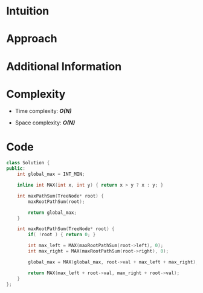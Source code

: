 # Intuition

# Approach

# Additional Information

# Complexity
- Time complexity: ***O(N)***
<!-- Add your time complexity here, e.g. $$O(n)$$ -->

- Space complexity: ***O(N)***
<!-- Add your space complexity here, e.g. $$O(n)$$ -->

# Code
```cpp
class Solution {
public:
    int global_max = INT_MIN;

    inline int MAX(int x, int y) { return x > y ? x : y; }

    int maxPathSum(TreeNode* root) {
        maxRootPathSum(root);

        return global_max;
    }

    int maxRootPathSum(TreeNode* root) {
        if( !root ) { return 0; }

        int max_left = MAX(maxRootPathSum(root->left), 0);
        int max_right = MAX(maxRootPathSum(root->right), 0);

        global_max = MAX(global_max, root->val + max_left + max_right);

        return MAX(max_left + root->val, max_right + root->val);
    }
};
```
